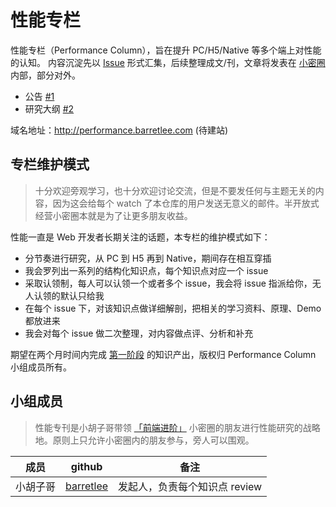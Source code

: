 # 性能专栏

性能专栏（Performance Column），旨在提升 PC/H5/Native 等多个端上对性能的认知。
内容沉淀先以 [Issue](https://github.com/barretlee/performance-column/issues) 形式汇集，后续整理成文/刊，文章将发表在 [小密圈][1] 内部，部分对外。

- 公告 [#1](https://github.com/barretlee/performance-column/issues/1)
- 研究大纲 [#2](https://github.com/barretlee/performance-column/issues/2)

域名地址：<http://performance.barretlee.com> (待建站)

## 专栏维护模式

> 十分欢迎旁观学习，也十分欢迎讨论交流，但是不要发任何与主题无关的内容，因为这会给每个 watch 了本仓库的用户发送无意义的邮件。半开放式经营小密圈本就是为了让更多朋友收益。

性能一直是 Web 开发者长期关注的话题，本专栏的维护模式如下：

- 分节奏进行研究，从 PC 到 H5 再到 Native，期间存在相互穿插
- 我会罗列出一系列的结构化知识点，每个知识点对应一个 issue
- 采取认领制，每人可以认领一个或者多个 issue，我会将 issue 指派给你，无人认领的默认只给我
- 在每个 issue 下，对该知识点做详细解剖，把相关的学习资料、原理、Demo 都放进来
- 我会对每个 issue 做二次整理，对内容做点评、分析和补充

期望在两个月时间内完成 [第一阶段](https://github.com/barretlee/performance-column/milestones) 的知识产出，版权归 Performance Column 小组成员所有。

## 小组成员

> 性能专刊是小胡子哥带领 [「前端进阶」][1] 小密圈的朋友进行性能研究的战略地。原则上只允许小密圈内的朋友参与，旁人可以围观。

成员 | github | 备注
----|-----|-----
小胡子哥 |[barretlee](https://github.com/barretlee) | 发起人，负责每个知识点 review

[1]:https://wx.xiaomiquan.com/mweb/views/joingroup/join_group.html?group_id=4512888248
